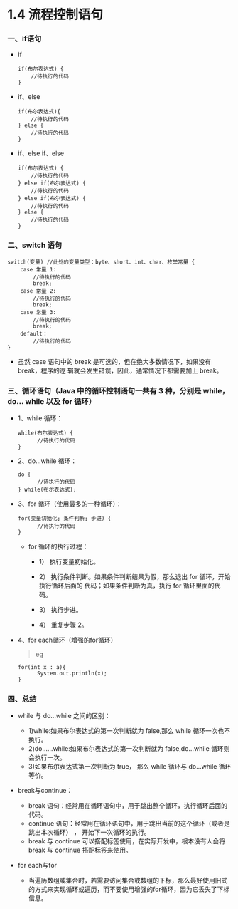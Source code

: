 # 1.4 流程控制语句

### 一、if语句

* if

      if(布尔表达式) {   
          //待执行的代码 
      } 

* if、else

      if(布尔表达式){   
          //待执行的代码 
      } else {   
          //待执行的代码 
      } 
    
* if、else if、else

      if(布尔表达式) {   
          //待执行的代码 
      } else if(布尔表达式) {   
          //待执行的代码 
      } else if(布尔表达式) {   
          //待执行的代码 
      } else {   
          //待执行的代码 
      } 

### 二、switch 语句

    switch(变量) //此处的变量类型：byte、short、int、char、枚举常量 {   
        case 常量 1:    
            //待执行的代码    
            break; 
        case 常量 2:    
            //待执行的代码    
            break; 
        case 常量 3:    
            //待执行的代码    
            break;   
        default：    
            //待执行的代码 
    } 
    
* 虽然 case 语句中的 break 是可选的，但在绝大多数情况下，如果没有 break，程序的逻 辑就会发生错误，因此，通常情况下都需要加上 break。    


### 三、循环语句（Java 中的循环控制语句一共有 3 种，分别是 while，do… while 以及 for 循环）

* 1、while 循环： 

      while(布尔表达式) {   
            //待执行的代码 
      } 
      
* 2、do…while 循环： 

      do {   
            //待执行的代码 
      } while(布尔表达式);
      
* 3、for 循环（使用最多的一种循环）： 

      for(变量初始化; 条件判断; 步进) {   
            //待执行的代码 
      }
      
     * for 循环的执行过程： 
     
          * 1） 执行变量初始化。 
     
          * 2） 执行条件判断。如果条件判断结果为假，那么退出 for 循环，开始执行循环后面的 代码；如果条件判断为真，执行 for 循环里面的代码。 
     
          * 3） 执行步进。 
     
          * 4） 重复步骤 2。 
     
* 4、for each循环（增强的for循环）   
      
     >eg
      
      for(int x : a){
            System.out.println(x);
      }

### 四、总结

*  while 与 do…while 之间的区别：

     * 1)while:如果布尔表达式的第一次判断就为 false,那么 while 循环一次也不执行。
     * 2)do......while:如果布尔表达式的第一次判断就为 false,do…while 循环则会执行一次。
     * 3)如果布尔表达式第一次判断为 true， 那么 while 循环与 do…while 循环等价。 

* break与continue：

     * break 语句：经常用在循环语句中，用于跳出整个循环，执行循环后面的代码。 
     * continue 语句：经常用在循环语句中，用于跳出当前的这个循环（或者是跳出本次循环）
， 开始下一次循环的执行。
     * break 与 continue 可以搭配标签使用，在实际开发中，根本没有人会将 break 与 continue 搭配标签来使用。 
     
* for each与for     
     
     * 当遍历数组或集合时，若需要访问集合或数组的下标，那么最好使用旧式的方式来实现循环或遍历，而不要使用增强的for循环，因为它丢失了下标信息。
     
